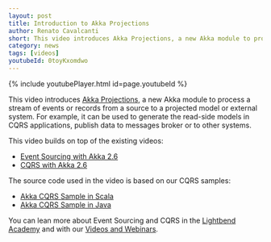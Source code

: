 ```yaml
---
layout: post
title: Introduction to Akka Projections
author: Renato Cavalcanti
short: This video introduces Akka Projections, a new Akka module to process a stream of events or records from a source to a projected model or external system.
category: news
tags: [videos]
youtubeId: 0toyKxomdwo
---
```


{% include youtubePlayer.html id=page.youtubeId %}

This video introduces [Akka Projections](https://doc.akka.io/docs/akka-projection/current/), a new Akka module to process a stream of events or records from a source to a projected model or external system. For example, it can be used to generate the read-side models in CQRS applications, publish data to messages broker or to other systems.

This video builds on top of the existing videos:

* [Event Sourcing with Akka 2.6](https://akka.io/blog/news/2020/01/07/akka-event-sourcing-video)
* [CQRS with Akka 2.6](https://akka.io/blog/news/2020/02/05/akka-cqrs-video)

The source code used in the video is based on our CQRS samples:

* [Akka CQRS Sample in Scala](https://developer.lightbend.com/start/?group=akka&project=akka-samples-cqrs-scala)
* [Akka CQRS Sample in Java](https://developer.lightbend.com/start/?group=akka&project=akka-samples-cqrs-java)

You can lean more about Event Sourcing and CQRS in the [Lightbend Academy](https://academy.lightbend.com) and with our [Videos and Webinars](https://www.lightbend.com/videos-and-webinars).
